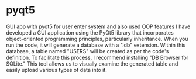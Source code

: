 # pyqt5
 GUI app with pyqt5 for user enter system and also used OOP features 
I have developed a GUI application using the PyQt5 library that incorporates object-oriented programming principles, particularly inheritance. When you run the code, it will generate a database with a ".db" extension. Within this database, a table named "USERS" will be created as per the code's definition. To facilitate this process, I recommend installing "DB Browser for SQLite." This tool allows us to visually examine the generated table and easily upload various types of data into it.
